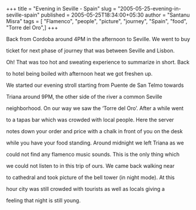 +++
title = "Evening in Seville - Spain"
slug = "2005-05-25-evening-in-seville-spain"
published = 2005-05-25T18:34:00+05:30
author = "Santanu Misra"
tags = [ "Flamenco", "people", "picture", "journey", "Spain", "food", "Torre del Oro",]
+++




Back from Cordoba around 4PM in the afternoon to Seville. We went to buy

ticket for next phase of journey that was between Seville and Lisbon.

Oh! That was too hot and sweating experience to summarize in short. Back

to hotel being boiled with afternoon heat we got freshen up.



We started our evening stroll starting from Puente de San Telmo towards

Triana around 9PM, the other side of the river a common Seville

neighborhood. On our way we saw the ‘Torre del Oro’. After a while went

to a tapas bar which was crowded with local people. Here the server

notes down your order and price with a chalk in front of you on the desk

while you have your food standing. Around midnight we left Triana as we

could not find any flamenco music sounds. This is the only thing which

we could not listen to in this trip of ours. We came back walking near

to cathedral and took picture of the bell tower (in night mode). At this

hour city was still crowded with tourists as well as locals giving a

feeling that night is still young.
